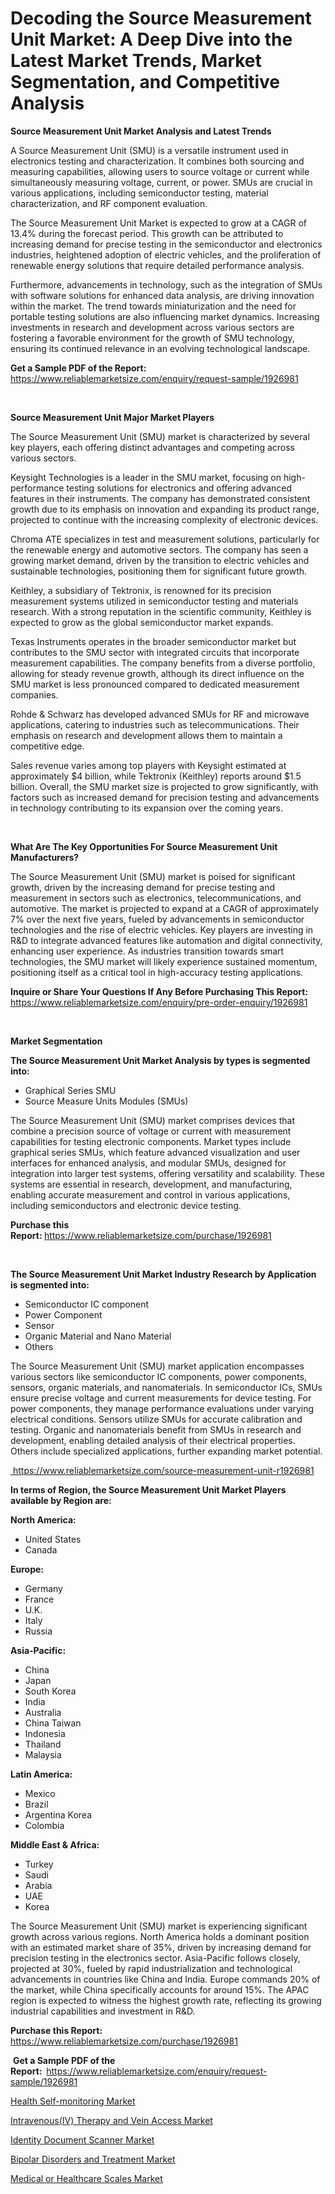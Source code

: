 <p><h1>Decoding the Source Measurement Unit Market: A Deep Dive into the Latest Market Trends, Market Segmentation, and Competitive Analysis</h1></p><p><strong>Source Measurement Unit Market Analysis and Latest Trends</strong></p>
<p><p>A Source Measurement Unit (SMU) is a versatile instrument used in electronics testing and characterization. It combines both sourcing and measuring capabilities, allowing users to source voltage or current while simultaneously measuring voltage, current, or power. SMUs are crucial in various applications, including semiconductor testing, material characterization, and RF component evaluation.</p><p>The Source Measurement Unit Market is expected to grow at a CAGR of 13.4% during the forecast period. This growth can be attributed to increasing demand for precise testing in the semiconductor and electronics industries, heightened adoption of electric vehicles, and the proliferation of renewable energy solutions that require detailed performance analysis.</p><p>Furthermore, advancements in technology, such as the integration of SMUs with software solutions for enhanced data analysis, are driving innovation within the market. The trend towards miniaturization and the need for portable testing solutions are also influencing market dynamics. Increasing investments in research and development across various sectors are fostering a favorable environment for the growth of SMU technology, ensuring its continued relevance in an evolving technological landscape.</p></p>
<p><strong>Get a Sample PDF of the Report:&nbsp;</strong> <a href="https://www.reliablemarketsize.com/enquiry/request-sample/1926981?utm_campaign=1592&utm_medium=2&utm_source=Github&utm_content=ia&utm_term=25102024&utm_id=source-measurement-unit">https://www.reliablemarketsize.com/enquiry/request-sample/1926981</a></p>
<p>&nbsp;</p>
<p><strong>Source Measurement Unit Major Market Players</strong></p>
<p><p>The Source Measurement Unit (SMU) market is characterized by several key players, each offering distinct advantages and competing across various sectors.</p><p>Keysight Technologies is a leader in the SMU market, focusing on high-performance testing solutions for electronics and offering advanced features in their instruments. The company has demonstrated consistent growth due to its emphasis on innovation and expanding its product range, projected to continue with the increasing complexity of electronic devices.</p><p>Chroma ATE specializes in test and measurement solutions, particularly for the renewable energy and automotive sectors. The company has seen a growing market demand, driven by the transition to electric vehicles and sustainable technologies, positioning them for significant future growth.</p><p>Keithley, a subsidiary of Tektronix, is renowned for its precision measurement systems utilized in semiconductor testing and materials research. With a strong reputation in the scientific community, Keithley is expected to grow as the global semiconductor market expands.</p><p>Texas Instruments operates in the broader semiconductor market but contributes to the SMU sector with integrated circuits that incorporate measurement capabilities. The company benefits from a diverse portfolio, allowing for steady revenue growth, although its direct influence on the SMU market is less pronounced compared to dedicated measurement companies.</p><p>Rohde & Schwarz has developed advanced SMUs for RF and microwave applications, catering to industries such as telecommunications. Their emphasis on research and development allows them to maintain a competitive edge.</p><p>Sales revenue varies among top players with Keysight estimated at approximately $4 billion, while Tektronix (Keithley) reports around $1.5 billion. Overall, the SMU market size is projected to grow significantly, with factors such as increased demand for precision testing and advancements in technology contributing to its expansion over the coming years.</p></p>
<p>&nbsp;</p>
<p><strong>What Are The Key Opportunities For Source Measurement Unit Manufacturers?</strong></p>
<p><p>The Source Measurement Unit (SMU) market is poised for significant growth, driven by the increasing demand for precise testing and measurement in sectors such as electronics, telecommunications, and automotive. The market is projected to expand at a CAGR of approximately 7% over the next five years, fueled by advancements in semiconductor technologies and the rise of electric vehicles. Key players are investing in R&D to integrate advanced features like automation and digital connectivity, enhancing user experience. As industries transition towards smart technologies, the SMU market will likely experience sustained momentum, positioning itself as a critical tool in high-accuracy testing applications.</p></p>
<p><strong>Inquire or Share Your Questions If Any Before Purchasing This Report:</strong> <a href="https://www.reliablemarketsize.com/enquiry/pre-order-enquiry/1926981?utm_campaign=1592&utm_medium=2&utm_source=Github&utm_content=ia&utm_term=25102024&utm_id=source-measurement-unit">https://www.reliablemarketsize.com/enquiry/pre-order-enquiry/1926981</a></p>
<p>&nbsp;</p>
<p><strong>Market Segmentation</strong></p>
<p><strong>The Source Measurement Unit Market Analysis by types is segmented into:</strong></p>
<p><ul><li>Graphical Series SMU</li><li>Source Measure Units Modules (SMUs)</li></ul></p>
<p><p>The Source Measurement Unit (SMU) market comprises devices that combine a precision source of voltage or current with measurement capabilities for testing electronic components. Market types include graphical series SMUs, which feature advanced visualization and user interfaces for enhanced analysis, and modular SMUs, designed for integration into larger test systems, offering versatility and scalability. These systems are essential in research, development, and manufacturing, enabling accurate measurement and control in various applications, including semiconductors and electronic device testing.</p></p>
<p><strong>Purchase this Report:&nbsp;</strong><a href="https://www.reliablemarketsize.com/purchase/1926981?utm_campaign=1592&utm_medium=2&utm_source=Github&utm_content=ia&utm_term=25102024&utm_id=source-measurement-unit">https://www.reliablemarketsize.com/purchase/1926981</a></p>
<p>&nbsp;</p>
<p><strong>The Source Measurement Unit Market Industry Research by Application is segmented into:</strong></p>
<p><ul><li>Semiconductor IC component</li><li>Power Component</li><li>Sensor</li><li>Organic Material and Nano Material</li><li>Others</li></ul></p>
<p><p>The Source Measurement Unit (SMU) market application encompasses various sectors like semiconductor IC components, power components, sensors, organic materials, and nanomaterials. In semiconductor ICs, SMUs ensure precise voltage and current measurements for device testing. For power components, they manage performance evaluations under varying electrical conditions. Sensors utilize SMUs for accurate calibration and testing. Organic and nanomaterials benefit from SMUs in research and development, enabling detailed analysis of their electrical properties. Others include specialized applications, further expanding market potential.</p></p>
<p><a href="https://www.reliablemarketsize.com/source-measurement-unit-r1926981?utm_campaign=1592&utm_medium=2&utm_source=Github&utm_content=ia&utm_term=25102024&utm_id=source-measurement-unit">&nbsp;https://www.reliablemarketsize.com/source-measurement-unit-r1926981</a></p>
<p><strong>In terms of Region, the Source Measurement Unit Market Players available by Region are:</strong></p>
<p>
    <p> <strong> North America: </strong>
        <ul>
            <li>United States</li>
            <li>Canada</li>
        </ul>
        </p> 
    <p> <strong> Europe: </strong>
        <ul>
            <li>Germany</li>
            <li>France</li>
            <li>U.K.</li>
            <li>Italy</li>
            <li>Russia</li>
        </ul>
        </p> 
    <p> <strong> Asia-Pacific: </strong>
        <ul>
            <li>China</li>
            <li>Japan</li>
            <li>South Korea</li>
            <li>India</li>
            <li>Australia</li>
            <li>China Taiwan</li>
            <li>Indonesia</li>
            <li>Thailand</li>
            <li>Malaysia</li>
        </ul>
        </p> 
    <p> <strong> Latin America: </strong>
        <ul>
            <li>Mexico</li>
            <li>Brazil</li>
            <li>Argentina Korea</li>
            <li>Colombia</li>
        </ul>
        </p> 
    <p> <strong> Middle East & Africa: </strong>
        <ul>
            <li>Turkey</li>
            <li>Saudi</li>
            <li>Arabia</li>
            <li>UAE</li>
            <li>Korea</li>
        </ul>
    </p>
    </p>
<p><p>The Source Measurement Unit (SMU) market is experiencing significant growth across various regions. North America holds a dominant position with an estimated market share of 35%, driven by increasing demand for precision testing in the electronics sector. Asia-Pacific follows closely, projected at 30%, fueled by rapid industrialization and technological advancements in countries like China and India. Europe commands 20% of the market, while China specifically accounts for around 15%. The APAC region is expected to witness the highest growth rate, reflecting its growing industrial capabilities and investment in R&D.</p></p>
<p><strong>Purchase this Report: </strong><a href="https://www.reliablemarketsize.com/purchase/1926981?utm_campaign=1592&utm_medium=2&utm_source=Github&utm_content=ia&utm_term=25102024&utm_id=source-measurement-unit">https://www.reliablemarketsize.com/purchase/1926981</a></p>
<p>&nbsp;<strong>Get a Sample PDF of the Report:&nbsp;&nbsp;</strong><a href="https://www.reliablemarketsize.com/enquiry/request-sample/1926981?utm_campaign=1592&utm_medium=2&utm_source=Github&utm_content=ia&utm_term=25102024&utm_id=source-measurement-unit">https://www.reliablemarketsize.com/enquiry/request-sample/1926981</a></p>
<p><strong></strong></p>
<p><p><a href="https://www.linkedin.com/pulse/strategic-forecast-health-self-monitoring-market-growth-trends-gnikc?utm_campaign=1592&utm_medium=2&utm_source=Github&utm_content=ia&utm_term=25102024&utm_id=source-measurement-unit">Health Self-monitoring Market</a></p><p><a href="https://www.linkedin.com/pulse/intravenousiv-therapy-vein-access-market-research-report-hjjgc?utm_campaign=1592&utm_medium=2&utm_source=Github&utm_content=ia&utm_term=25102024&utm_id=source-measurement-unit">Intravenous(IV) Therapy and Vein Access Market</a></p><p><a href="https://issuu.com/reportprime-2/docs/identity-document-scanner-market-si_ee13df7a600799?utm_campaign=1592&utm_medium=2&utm_source=Github&utm_content=ia&utm_term=25102024&utm_id=source-measurement-unit">Identity Document Scanner Market</a></p><p><a href="https://www.linkedin.com/pulse/bipolar-disorders-treatment-market-report-product-type-end-use-lp2dc?utm_campaign=1592&utm_medium=2&utm_source=Github&utm_content=ia&utm_term=25102024&utm_id=source-measurement-unit">Bipolar Disorders and Treatment Market</a></p><p><a href="https://www.linkedin.com/pulse/medical-healthcare-scales-market-forecasts-trends-impact-analysis-ridqf?utm_campaign=1592&utm_medium=2&utm_source=Github&utm_content=ia&utm_term=25102024&utm_id=source-measurement-unit">Medical or Healthcare Scales Market</a></p></p>
